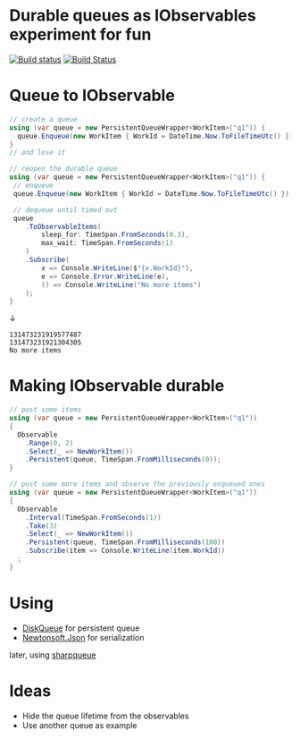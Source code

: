 # Durable queues as IObservables experiment for fun

[![Build status](https://ci.appveyor.com/api/projects/status/l82q9ukingqcb4j9/branch/master?svg=true)](https://ci.appveyor.com/project/d-led/persistent-observable-experiment/branch/master)
[![Build Status](https://travis-ci.org/d-led/persistent_observable_experiment.svg?branch=master)](https://travis-ci.org/d-led/persistent_observable_experiment)

Queue to IObservable
====================

```c#
// create a queue
using (var queue = new PersistentQueueWrapper<WorkItem>("q1")) {
  queue.Enqueue(new WorkItem { WorkId = DateTime.Now.ToFileTimeUtc() });
}
// and lose it

// reopen the durable queue
using (var queue = new PersistentQueueWrapper<WorkItem>("q1")) {
 // enqueue
 queue.Enqueue(new WorkItem { WorkId = DateTime.Now.ToFileTimeUtc() });

 // dequeue until timed out
 queue
    .ToObservableItems(
        sleep_for: TimeSpan.FromSeconds(0.3),
        max_wait: TimeSpan.FromSeconds(1)
    )
    .Subscribe(
        x => Console.WriteLine($"{x.WorkId}"),
        e => Console.Error.WriteLine(e),
        () => Console.WriteLine("No more items")
    );
}
```

&darr;

```
131473231919577487
131473231921304305
No more items
```

Making IObservable durable
==========================

```c#
// post some items
using (var queue = new PersistentQueueWrapper<WorkItem>("q1"))
{
  Observable
    .Range(0, 2)
    .Select(_ => NewWorkItem())
    .Persistent(queue, TimeSpan.FromMilliseconds(0));
}

// post some more items and observe the previously enqueued ones
using (var queue = new PersistentQueueWrapper<WorkItem>("q1"))
{
  Observable
    .Interval(TimeSpan.FromSeconds(1))
    .Take(3)
    .Select(_ => NewWorkItem())
    .Persistent(queue, TimeSpan.FromMilliseconds(100))
    .Subscribe(item => Console.WriteLine(item.WorkId))
  ;
}
```


Using
=====

* [DiskQueue](https://github.com/i-e-b/DiskQueue) for persistent queue
* [Newtonsoft.Json](https://github.com/JamesNK/Newtonsoft.Json) for serialization

later, using [sharpqueue](https://github.com/sharptools/sharpqueue)

Ideas
=====

* Hide the queue lifetime from the observables
* Use another queue as example
